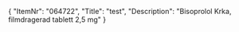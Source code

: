 {
  "ItemNr": "064722",
  "Title": "test",
  "Description": "Bisoprolol Krka, filmdragerad tablett 2,5 mg"
}